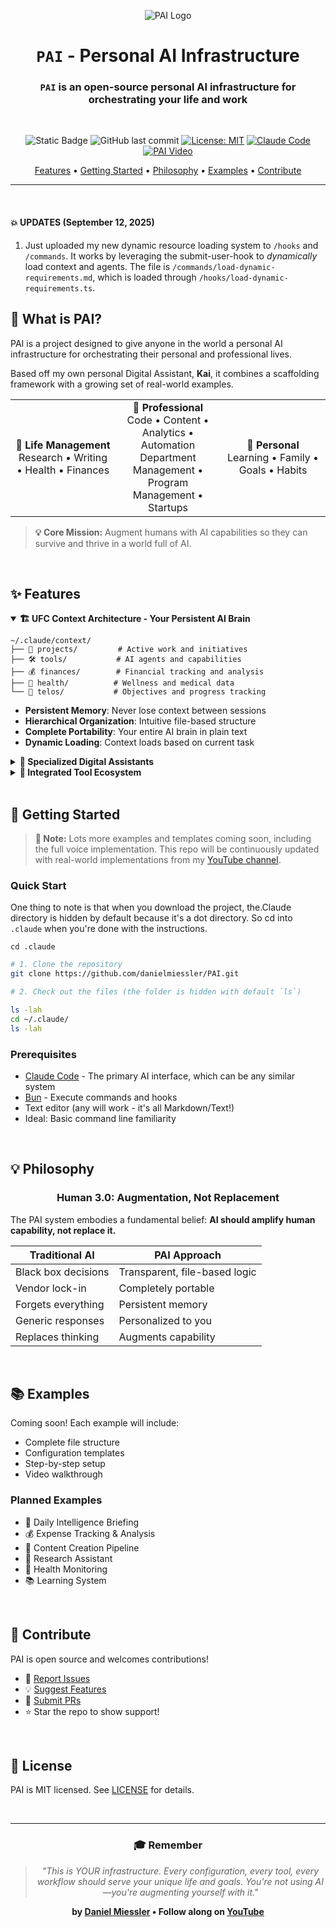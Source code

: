 <div align="center">

![PAI Logo](./pai-logo.png)

# `PAI` - Personal AI Infrastructure

### <code>PAI</code> is an open-source personal AI infrastructure for orchestrating your life and work

<br />

![Static Badge](https://img.shields.io/badge/mission-upgrade_humans_using_AI-purple)
![GitHub last commit](https://img.shields.io/github/last-commit/danielmiessler/PAI)
[![License: MIT](https://img.shields.io/badge/License-MIT-green.svg)](https://opensource.org/licenses/MIT)
[![Claude Code](https://img.shields.io/badge/Powered%20by-Claude%20Code-blue)](https://claude.ai/code)
[![PAI Video](https://img.shields.io/badge/🎥_Watch-PAI_Video-6B46C1)](https://youtu.be/iKwRWwabkEc)

<p align="center">
  <a href="#-features">Features</a> •
  <a href="#-getting-started">Getting Started</a> •
  <a href="#-philosophy">Philosophy</a> •
  <a href="#-examples">Examples</a> •
  <a href="#-contribute">Contribute</a>
</p>

---

</div>

<br/>

#### 💥 UPDATES (September 12, 2025)

1. Just uploaded my new dynamic resource  loading system to `/hooks` and `/commands`. It works by leveraging the submit-user-hook to *dynamically* load context and agents. The file is `/commands/load-dynamic-requirements.md`, which is loaded through `/hooks/load-dynamic-requirements.ts`.

## 🎯 **What is PAI?**

PAI is a project designed to give anyone in the world a personal AI infrastructure for orchestrating their personal and professional lives.

Based off my own personal Digital Assistant, **Kai**, it combines a scaffolding framework with a growing set of real-world examples.

<table>
<tr>
<td width="33%" align="center"><b>🧠 Life Management</b><br/>Research • Writing • Health • Finances</td>
<td width="33%" align="center"><b>💼 Professional</b><br/>Code • Content • Analytics • Automation<br/>Department Management • Program Management • Startups</td>
<td width="33%" align="center"><b>🎯 Personal</b><br/>Learning • Family • Goals • Habits</td>
</tr>
</table>

> **💡 Core Mission:** Augment humans with AI capabilities so they can survive and thrive in a world full of AI.

<br/>

## ✨ **Features**

<details open>
<summary><b>🏗️ UFC Context Architecture - Your Persistent AI Brain</b></summary>

```
~/.claude/context/
├── 🧠 projects/         # Active work and initiatives
├── 🛠️ tools/           # AI agents and capabilities  
├── 💰 finances/        # Financial tracking and analysis
├── 🏥 health/          # Wellness and medical data
└── 🎯 telos/           # Objectives and progress tracking
```

- **Persistent Memory**: Never lose context between sessions
- **Hierarchical Organization**: Intuitive file-based structure
- **Complete Portability**: Your entire AI brain in plain text
- **Dynamic Loading**: Context loads based on current task

</details>

<details>
<summary><b>🤖 Specialized Digital Assistants</b></summary>

| Assistant | Purpose | Voice ID | Specialization |
|-----------|---------|----------|----------------|
| **Researcher** | Deep information synthesis | `AXdMgz6...` | Web research, analysis |
| **Engineer** | Production code development | `kmSVBPu7...` | Full-stack, testing |
| **Designer** | UX/UI and visual design | `ZF6FPAb...` | Interfaces, experiences |
| **Pentester** | Security assessment | `hmMWXCj9...` | Vulnerability testing |
| **Architect** | System design | `muZKMsID...` | Technical specifications |

</details>

<details>
<summary><b>🔧 Integrated Tool Ecosystem</b></summary>

- **MCP Servers**: Playwright, Stripe, Apify, and more
- **Voice System**: Natural conversation with TTS/STT
- **Browser Automation**: Visual testing and web interaction
- **API Integrations**: Connect any service to your PAI

</details>

<br/>

## 🚀 **Getting Started**

> **📢 Note:** Lots more examples and templates coming soon, including the full voice implementation. This repo will be continuously updated with real-world implementations from my [YouTube channel](https://www.youtube.com/@unsupervised-learning).

### **Quick Start**

One thing to note is that when you download the project, the.Claude directory is hidden by default because it's a dot directory. So cd into `.claude` when you're done with the instructions.

`cd .claude`

```bash
# 1. Clone the repository
git clone https://github.com/danielmiessler/PAI.git

# 2. Check out the files (the folder is hidden with default `ls`)

ls -lah
cd ~/.claude/
ls -lah

```

### **Prerequisites**

- [Claude Code](https://claude.ai/code) - The primary AI interface, which can be any similar system
- [Bun](https://bun.com/) - Execute commands and hooks
- Text editor (any will work - it's all Markdown/Text!)
- Ideal: Basic command line familiarity

<br/>

## 💡 **Philosophy**

<div align="center">

### **Human 3.0: Augmentation, Not Replacement**

</div>

The PAI system embodies a fundamental belief: **AI should amplify human capability, not replace it.**

| Traditional AI | PAI Approach |
|----------------|--------------|
| Black box decisions | Transparent, file-based logic |
| Vendor lock-in | Completely portable |
| Forgets everything | Persistent memory |
| Generic responses | Personalized to you |
| Replaces thinking | Augments capability |

<br/>

## 📚 **Examples**

Coming soon! Each example will include:
- Complete file structure
- Configuration templates  
- Step-by-step setup
- Video walkthrough

### **Planned Examples**
- 📰 Daily Intelligence Briefing
- 💰 Expense Tracking & Analysis
- 📝 Content Creation Pipeline
- 🔬 Research Assistant
- 🏥 Health Monitoring
- 📚 Learning System

<br/>

## 🤝 **Contribute**

PAI is open source and welcomes contributions!

- 🐛 [Report Issues](https://github.com/danielmiessler/PAI/issues)
- 💡 [Suggest Features](https://github.com/danielmiessler/PAI/discussions)
- 🔧 [Submit PRs](https://github.com/danielmiessler/PAI/pulls)
- ⭐ Star the repo to show support!

<br/>

## 📄 **License**

PAI is MIT licensed. See [LICENSE](./LICENSE) for details.

<br/>

---

<div align="center">

### 🎓 **Remember**

> *"This is YOUR infrastructure. Every configuration, every tool, every workflow should serve your unique life and goals. You're not using AI—you're augmenting yourself with it."*

**by [Daniel Miessler](https://danielmiessler.com) • Follow along on [YouTube](https://www.youtube.com/@unsupervised-learning)**

</div>
